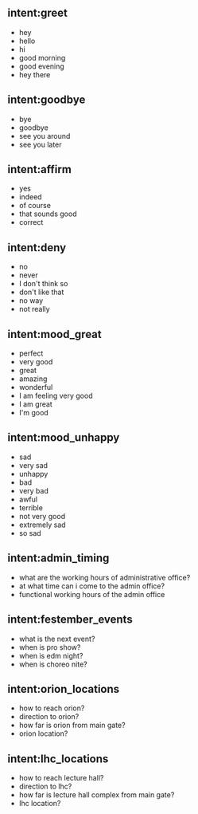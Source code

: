 ## intent:greet
- hey
- hello
- hi
- good morning
- good evening
- hey there

## intent:goodbye
- bye
- goodbye
- see you around
- see you later

## intent:affirm
- yes
- indeed
- of course
- that sounds good
- correct

## intent:deny
- no
- never
- I don't think so
- don't like that
- no way
- not really

## intent:mood_great
- perfect
- very good
- great
- amazing
- wonderful
- I am feeling very good
- I am great
- I'm good

## intent:mood_unhappy
- sad
- very sad
- unhappy
- bad
- very bad
- awful
- terrible
- not very good
- extremely sad
- so sad

## intent:admin_timing
- what are the working hours of administrative office?
- at what time can i come to the admin office?
- functional working hours of the admin office

## intent:festember_events
- what is the next event?
- when is pro show?
- when is edm night?
- when is choreo nite?

## intent:orion_locations
- how to reach orion?
- direction to orion?
- how far is orion from main gate?
- orion location?

## intent:lhc_locations
- how to reach lecture hall?
- direction to lhc?
- how far is lecture hall complex from main gate?
- lhc location?

